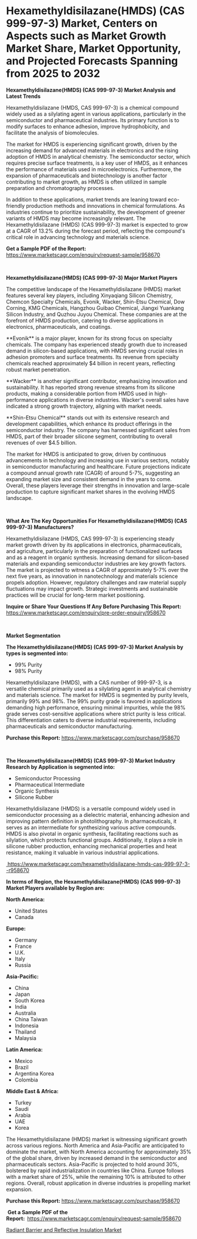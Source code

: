 <p><h1>Hexamethyldisilazane(HMDS) (CAS 999-97-3) Market, Centers on Aspects such as Market Growth Market Share, Market Opportunity, and Projected Forecasts Spanning from 2025 to 2032</h1></p><p><strong>Hexamethyldisilazane(HMDS) (CAS 999-97-3) Market Analysis and Latest Trends</strong></p>
<p><p>Hexamethyldisilazane (HMDS, CAS 999-97-3) is a chemical compound widely used as a silylating agent in various applications, particularly in the semiconductor and pharmaceutical industries. Its primary function is to modify surfaces to enhance adhesion, improve hydrophobicity, and facilitate the analysis of biomolecules.</p><p>The market for HMDS is experiencing significant growth, driven by the increasing demand for advanced materials in electronics and the rising adoption of HMDS in analytical chemistry. The semiconductor sector, which requires precise surface treatments, is a key user of HMDS, as it enhances the performance of materials used in microelectronics. Furthermore, the expansion of pharmaceuticals and biotechnology is another factor contributing to market growth, as HMDS is often utilized in sample preparation and chromatography processes.</p><p>In addition to these applications, market trends are leaning toward eco-friendly production methods and innovations in chemical formulations. As industries continue to prioritize sustainability, the development of greener variants of HMDS may become increasingly relevant. The Hexamethyldisilazane (HMDS) (CAS 999-97-3) market is expected to grow at a CAGR of 13.2% during the forecast period, reflecting the compound's critical role in advancing technology and materials science.</p></p>
<p><strong>Get a Sample PDF of the Report:&nbsp;</strong> <a href="https://www.marketscagr.com/enquiry/request-sample/958670?utm_campaign=2465&utm_medium=2&utm_source=Github&utm_content=ia&utm_term=21032025&utm_id=hexamethyldisilazanehmds-cas-999-97-3">https://www.marketscagr.com/enquiry/request-sample/958670</a></p>
<p>&nbsp;</p>
<p><strong>Hexamethyldisilazane(HMDS) (CAS 999-97-3) Major Market Players</strong></p>
<p><p>The competitive landscape of the Hexamethyldisilazane (HMDS) market features several key players, including Xinyaqiang Silicon Chemistry, Chemcon Specialty Chemicals, Evonik, Wacker, Shin-Etsu Chemical, Dow Corning, KMG Chemicals, Hangzhou Guibao Chemical, Jiangxi Yuankang Silicon Industry, and Quzhou Juyou Chemical. These companies are at the forefront of HMDS production, catering to diverse applications in electronics, pharmaceuticals, and coatings.</p><p>**Evonik** is a major player, known for its strong focus on specialty chemicals. The company has experienced steady growth due to increased demand in silicon-based applications, with HMDS serving crucial roles in adhesion promoters and surface treatments. Its revenue from specialty chemicals reached approximately $4 billion in recent years, reflecting robust market penetration.</p><p>**Wacker** is another significant contributor, emphasizing innovation and sustainability. It has reported strong revenue streams from its silicone products, making a considerable portion from HMDS used in high-performance applications in diverse industries. Wacker's overall sales have indicated a strong growth trajectory, aligning with market needs.</p><p>**Shin-Etsu Chemical** stands out with its extensive research and development capabilities, which enhance its product offerings in the semiconductor industry. The company has harnessed significant sales from HMDS, part of their broader silicone segment, contributing to overall revenues of over $4.5 billion.</p><p>The market for HMDS is anticipated to grow, driven by continuous advancements in technology and increasing use in various sectors, notably in semiconductor manufacturing and healthcare. Future projections indicate a compound annual growth rate (CAGR) of around 5-7%, suggesting an expanding market size and consistent demand in the years to come. Overall, these players leverage their strengths in innovation and large-scale production to capture significant market shares in the evolving HMDS landscape.</p></p>
<p>&nbsp;</p>
<p><strong>What Are The Key Opportunities For Hexamethyldisilazane(HMDS) (CAS 999-97-3) Manufacturers?</strong></p>
<p><p>Hexamethyldisilazane (HMDS, CAS 999-97-3) is experiencing steady market growth driven by its applications in electronics, pharmaceuticals, and agriculture, particularly in the preparation of functionalized surfaces and as a reagent in organic synthesis. Increasing demand for silicon-based materials and expanding semiconductor industries are key growth factors. The market is projected to witness a CAGR of approximately 5-7% over the next five years, as innovation in nanotechnology and materials science propels adoption. However, regulatory challenges and raw material supply fluctuations may impact growth. Strategic investments and sustainable practices will be crucial for long-term market positioning.</p></p>
<p><strong>Inquire or Share Your Questions If Any Before Purchasing This Report:</strong> <a href="https://www.marketscagr.com/enquiry/pre-order-enquiry/958670?utm_campaign=2465&utm_medium=2&utm_source=Github&utm_content=ia&utm_term=21032025&utm_id=hexamethyldisilazanehmds-cas-999-97-3">https://www.marketscagr.com/enquiry/pre-order-enquiry/958670</a></p>
<p>&nbsp;</p>
<p><strong>Market Segmentation</strong></p>
<p><strong>The Hexamethyldisilazane(HMDS) (CAS 999-97-3) Market Analysis by types is segmented into:</strong></p>
<p><ul><li>99% Purity</li><li>98% Purity</li></ul></p>
<p><p>Hexamethyldisilazane (HMDS), with a CAS number of 999-97-3, is a versatile chemical primarily used as a silylating agent in analytical chemistry and materials science. The market for HMDS is segmented by purity levels, primarily 99% and 98%. The 99% purity grade is favored in applications demanding high performance, ensuring minimal impurities, while the 98% grade serves cost-sensitive applications where strict purity is less critical. This differentiation caters to diverse industrial requirements, including pharmaceuticals and semiconductor manufacturing.</p></p>
<p><strong>Purchase this Report:&nbsp;</strong><a href="https://www.marketscagr.com/purchase/958670?utm_campaign=2465&utm_medium=2&utm_source=Github&utm_content=ia&utm_term=21032025&utm_id=hexamethyldisilazanehmds-cas-999-97-3">https://www.marketscagr.com/purchase/958670</a></p>
<p>&nbsp;</p>
<p><strong>The Hexamethyldisilazane(HMDS) (CAS 999-97-3) Market Industry Research by Application is segmented into:</strong></p>
<p><ul><li>Semiconductor Processing</li><li>Pharmaceutical Intermediate</li><li>Organic Synthesis</li><li>Silicone Rubber</li></ul></p>
<p><p>Hexamethyldisilazane (HMDS) is a versatile compound widely used in semiconductor processing as a dielectric material, enhancing adhesion and improving pattern definition in photolithography. In pharmaceuticals, it serves as an intermediate for synthesizing various active compounds. HMDS is also pivotal in organic synthesis, facilitating reactions such as silylation, which protects functional groups. Additionally, it plays a role in silicone rubber production, enhancing mechanical properties and heat resistance, making it valuable in various industrial applications.</p></p>
<p><a href="https://www.marketscagr.com/hexamethyldisilazane-hmds-cas-999-97-3--r958670?utm_campaign=2465&utm_medium=2&utm_source=Github&utm_content=ia&utm_term=21032025&utm_id=hexamethyldisilazanehmds-cas-999-97-3">&nbsp;https://www.marketscagr.com/hexamethyldisilazane-hmds-cas-999-97-3--r958670</a></p>
<p><strong>In terms of Region, the Hexamethyldisilazane(HMDS) (CAS 999-97-3) Market Players available by Region are:</strong></p>
<p>
    <p> <strong> North America: </strong>
        <ul>
            <li>United States</li>
            <li>Canada</li>
        </ul>
        </p> 
    <p> <strong> Europe: </strong>
        <ul>
            <li>Germany</li>
            <li>France</li>
            <li>U.K.</li>
            <li>Italy</li>
            <li>Russia</li>
        </ul>
        </p> 
    <p> <strong> Asia-Pacific: </strong>
        <ul>
            <li>China</li>
            <li>Japan</li>
            <li>South Korea</li>
            <li>India</li>
            <li>Australia</li>
            <li>China Taiwan</li>
            <li>Indonesia</li>
            <li>Thailand</li>
            <li>Malaysia</li>
        </ul>
        </p> 
    <p> <strong> Latin America: </strong>
        <ul>
            <li>Mexico</li>
            <li>Brazil</li>
            <li>Argentina Korea</li>
            <li>Colombia</li>
        </ul>
        </p> 
    <p> <strong> Middle East & Africa: </strong>
        <ul>
            <li>Turkey</li>
            <li>Saudi</li>
            <li>Arabia</li>
            <li>UAE</li>
            <li>Korea</li>
        </ul>
    </p>
    </p>
<p><p>The Hexamethyldisilazane (HMDS) market is witnessing significant growth across various regions. North America and Asia-Pacific are anticipated to dominate the market, with North America accounting for approximately 35% of the global share, driven by increased demand in the semiconductor and pharmaceuticals sectors. Asia-Pacific is projected to hold around 30%, bolstered by rapid industrialization in countries like China. Europe follows with a market share of 25%, while the remaining 10% is attributed to other regions. Overall, robust application in diverse industries is propelling market expansion.</p></p>
<p><strong>Purchase this Report: </strong><a href="https://www.marketscagr.com/purchase/958670?utm_campaign=2465&utm_medium=2&utm_source=Github&utm_content=ia&utm_term=21032025&utm_id=hexamethyldisilazanehmds-cas-999-97-3">https://www.marketscagr.com/purchase/958670</a></p>
<p>&nbsp;<strong>Get a Sample PDF of the Report:&nbsp;&nbsp;</strong><a href="https://www.marketscagr.com/enquiry/request-sample/958670?utm_campaign=2465&utm_medium=2&utm_source=Github&utm_content=ia&utm_term=21032025&utm_id=hexamethyldisilazanehmds-cas-999-97-3">https://www.marketscagr.com/enquiry/request-sample/958670</a></p>
<p><strong></strong></p>
<p><p><a href="https://github.com/sherikacas30/Market-Research-Report-List-1/blob/main/radiant-barrier-and-reflective-insulation-market.md?utm_campaign=2465&utm_medium=2&utm_source=Github&utm_content=ia&utm_term=21032025&utm_id=hexamethyldisilazanehmds-cas-999-97-3">Radiant Barrier and Reflective Insulation Market</a></p></p>